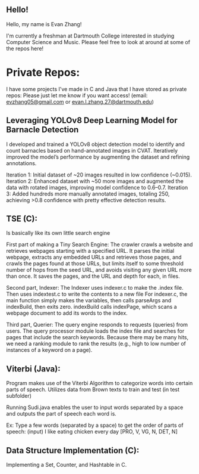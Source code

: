 ## Hello!

Hello, my name is Evan Zhang!

I'm currently a freshman at Dartmouth College interested in studying Computer Science and Music.  Please feel free to look at around at some of the repos here!

# Private Repos:

I have some projects I've made in C and Java that I have stored as private repos:
Please just let me know if you want access!  (email: evzhang05@gmail.com or evan.l.zhang.27@dartmouth.edu)

## Leveraging YOLOv8 Deep Learning Model for Barnacle Detection

I developed and trained a YOLOv8 object detection model to identify and count barnacles based on hand-annotated images in CVAT.  Iteratively improved the model’s performance by augmenting the dataset and refining annotations.

Iteration 1: Initial dataset of ~20 images resulted in low confidence (~0.015).
Iteration 2: Enhanced dataset with ~50 more images and augmented the data with rotated images, improving model confidence to 0.6–0.7.
Iteration 3: Added hundreds more manually annotated images, totaling 250, achieving >0.8 confidence with pretty effective detection results.

## TSE (C):

Is basically like its own little search engine

First part of making a Tiny Search Engine:
The crawler crawls a website and retrieves webpages starting with a specified URL. It parses the initial webpage, extracts any embedded URLs and retrieves those pages, and crawls the pages found at those URLs, but limits itself to some threshold number of hops from the seed URL, and avoids visiting any given URL more than once. It saves the pages, and the URL and depth for each, in files.

Second part, Indexer:
The Indexer uses indexer.c to make the .index file. Then uses indextest.c to write the contents to a new file For indexer.c, the main function simply makes the variables, then calls parseArgs and indexBuild, then exits zero. indexBuild calls indexPage, which scans a webpage document to add its words to the index.

Third part, Querier:
The query engine responds to requests (queries) from users. The query processor module loads the index file and searches for pages that include the search keywords. Because there may be many hits, we need a ranking module to rank the results (e.g., high to low number of instances of a keyword on a page).

## Viterbi (Java):

Program makes use of the Viterbi Algorithm to categorize words into certain parts of speech. Utilizes data from Brown texts to train and test (in test subfolder)

Running Sudi.java enables the user to input words separated by a space and outputs the part of speech each word is.

Ex: Type a few words (separated by a space) to get the order of parts of speech: (input) I like eating chicken every day [PRO, V, VG, N, DET, N]

## Data Structure Implementation (C):

Implementing a Set, Counter, and Hashtable in C.
